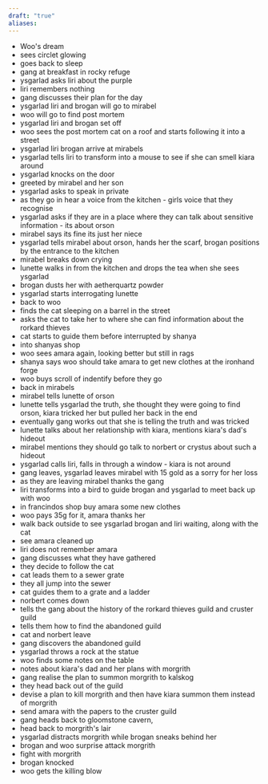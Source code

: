 ```yaml
---
draft: "true"
aliases:
---
```

- Woo's dream
- sees circlet glowing
- goes back to sleep
- gang at breakfast in rocky refuge
- ysgarlad asks liri about the purple
- liri remembers nothing
- gang discusses their plan for the day
- ysgarlad liri and brogan will go to mirabel
- woo will go to find post mortem
- ysgarlad liri and brogan set off
- woo sees the post mortem cat on a roof and starts following it into a street
- ysgarlad liri brogan arrive at mirabels
- ysgarlad tells liri to transform into a mouse to see if she can smell kiara around
- ysgarlad knocks on the door
- greeted by mirabel and her son
- ysgarlad asks to speak in private
- as they go in hear a voice from the kitchen - girls voice that they recognise
- ysgarlad asks if they are in a place where they can talk about sensitive information - its about orson
- mirabel says its fine its just her niece
- ysgarlad tells mirabel about orson, hands her the scarf, brogan positions by the entrance to the kitchen
- mirabel breaks down crying
- lunette walks in from the kitchen and drops the tea when she sees ysgarlad
- brogan dusts her with aetherquartz powder
- ysgarlad starts interrogating lunette
- back to woo
- finds the cat sleeping on a barrel in the street
- asks the cat to take her to where she can find information about the rorkard thieves
- cat starts to guide them before interrupted by shanya
- into shanyas shop
- woo sees amara again, looking better but still in rags
- shanya says woo should take amara to get new clothes at the ironhand forge
- woo buys scroll of indentify before they go
- back in mirabels
- mirabel tells lunette of orson
- lunette tells ysgarlad the truth, she thought they were going to find orson, kiara tricked her but pulled her back in the end
- eventually gang works out that she is telling the truth and was tricked
- lunette talks about her relationship with kiara, mentions kiara's dad's hideout
- mirabel mentions they should go talk to norbert or crystus about such a hideout
- ysgarlad calls liri, falls in through a window - kiara is not around
- gang leaves, ysgarlad leaves mirabel with 15 gold as a sorry for her loss
- as they are leaving mirabel thanks the gang
- liri transforms into a bird to guide brogan and ysgarlad to meet back up with woo
- in francindos shop buy amara some new clothes
- woo pays 35g for it, amara thanks her
- walk back outside to see ysgarlad brogan and liri waiting, along with the cat
- see amara cleaned up
- liri does not remember amara
- gang discusses what they have gathered
- they decide to follow the cat
- cat leads them to a sewer grate
- they all jump into the sewer
- cat guides them to a grate and a ladder
- norbert comes down
- tells the gang about the history of the rorkard thieves guild and cruster guild
- tells them how to find the abandoned guild
- cat and norbert leave
- gang discovers the abandoned guild
- ysgarlad throws a rock at the statue
- woo finds some notes on the table
- notes about kiara's dad and her plans with morgrith
- gang realise the plan to summon morgrith to kalskog
- they head back out of the guild
- devise a plan to kill morgrith and then have kiara summon them instead of morgrith
- send amara with the papers to the cruster guild
- gang heads back to gloomstone cavern,
- head back to morgrith's lair
- ysgarlad distracts morgrith while brogan sneaks behind her
- brogan and woo surprise attack morgrith
- fight with morgrith
- brogan knocked
- woo gets the killing blow